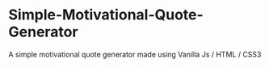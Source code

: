 # Simple-Motivational-Quote-Generator
A simple motivational quote generator made using Vanilla Js / HTML / CSS3
